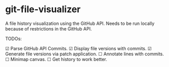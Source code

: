 git-file-visualizer
===================

A file history visualization using the GitHub API. Needs to be run locally 
because of restrictions in the GitHub API.

TODOs:

☑ Parse GitHub API Commits.
☑ Display file versions with commits.
☑ Generate file versions via patch application.
☐ Annotate lines with commits.
☐ Minimap canvas.
☐ Get history to work better.

